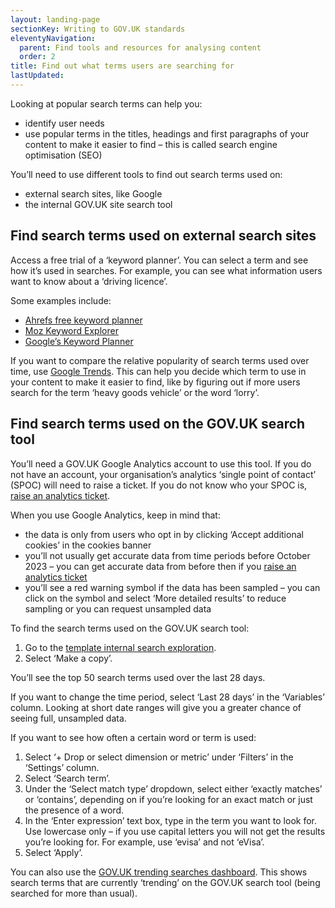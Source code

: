 ```yaml
---
layout: landing-page
sectionKey: Writing to GOV.UK standards
eleventyNavigation:
  parent: Find tools and resources for analysing content
  order: 2
title: Find out what terms users are searching for
lastUpdated:
---
```

Looking at popular search terms can help you:

- identify user needs
- use popular terms in the titles, headings and first paragraphs of your content to make it easier to find – this is called search engine optimisation (SEO)

You’ll need to use different tools to find out search terms used on:

- external search sites, like Google
- the internal GOV.UK site search tool

## Find search terms used on external search sites

Access a free trial of a ‘keyword planner’. You can select a term and see how it’s used in searches. For example, you can see what information users want to know about a ‘driving licence’.

Some examples include:

- [Ahrefs free keyword planner](https://ahrefs.com/keyword-generator)
- [Moz Keyword Explorer](https://moz.com/explorer)
- [Google’s Keyword Planner](https://business.google.com/uk/ad-tools/keyword-planner/)

If you want to compare the relative popularity of search terms used over time, use [Google Trends](https://trends.google.co.uk/trends/). This can help you decide which term to use in your content to make it easier to find, like by figuring out if more users search for the term ‘heavy goods vehicle’ or the word ‘lorry’.

## Find search terms used on the GOV.UK search tool

You’ll need a GOV.UK Google Analytics account to use this tool. If you do not have an account, your organisation’s analytics ‘single point of contact’ (SPOC) will need to raise a ticket. If you do not know who your SPOC is, [raise an analytics ticket](https://support.publishing.service.gov.uk/analytics_request/new).

When you use Google Analytics, keep in mind that:

- the data is only from users who opt in by clicking ‘Accept additional cookies’ in the cookies banner
- you’ll not usually get accurate data from time periods before October 2023 – you can get accurate data from before then if you [raise an analytics ticket](https://support.publishing.service.gov.uk/analytics_request/new)
- you’ll see a red warning symbol if the data has been sampled – you can click on the symbol and select ‘More detailed results’ to reduce sampling or you can request unsampled data

To find the search terms used on the GOV.UK search tool:

1. Go to the [template internal search exploration](https://analytics.google.com/analytics/web/?pli=1#/analysis/p330577055/edit/UlmPO_S9R82qX2OI3AnOMA).
2. Select ‘Make a copy’.

You’ll see the top 50 search terms used over the last 28 days.

If you want to change the time period, select ‘Last 28 days’ in the ‘Variables’ column. Looking at short date ranges will give you a greater chance of seeing full, unsampled data.

If you want to see how often a certain word or term is used:

1. Select ‘+ Drop or select dimension or metric’ under ‘Filters’ in the ‘Settings’ column.
2. Select ‘Search term’.
3. Under the ‘Select match type’ dropdown, select either ‘exactly matches’ or ‘contains’, depending on if you’re looking for an exact match or just the presence of a word.
4. In the ‘Enter expression’ text box, type in the term you want to look for. Use lowercase only – if you use capital letters you will not get the results you’re looking for. For example, use ‘evisa’ and not ‘eVisa’.
5. Select ‘Apply’.

You can also use the [GOV.UK trending searches dashboard](https://docs.google.com/spreadsheets/d/1wr5rhStohUzwK9Nd5mXrNddlIBsLwi0u8Vqy9z_XGE4/edit?gid=0#gid=0). This shows search terms that are currently ‘trending’ on the GOV.UK search tool (being searched for more than usual).
